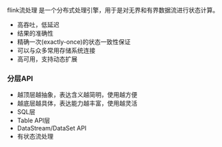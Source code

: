 flink流处理
是一个分布式处理引擎，用于是对无界和有界数据流进行状态计算。

* 高吞吐，低延迟
* 结果的准确性
* 精确一次(exactly-once)的状态一致性保证
* 可以与众多常用存储系统连接
* 高可用，支持动态扩展

### 分层API
* 越顶层越抽象，表达含义越简明，使用越方便
* 越底层越具体，表达能力越丰富，使用越灵活
 * SQL层
 * Table API层
 * DataStream/DataSet API
 * 有状态流处理